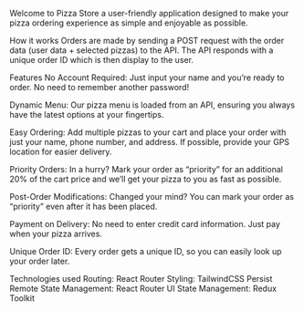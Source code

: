 Welcome to Pizza Store a user-friendly application designed to make your pizza ordering experience as simple and enjoyable as possible.

How it works
Orders are made by sending a POST request with the order data (user data + selected pizzas) to the API. The API responds with a unique order ID which is then display to the user.

Features
No Account Required: Just input your name and you’re ready to order. No need to remember another password!

Dynamic Menu: Our pizza menu is loaded from an API, ensuring you always have the latest options at your fingertips.

Easy Ordering: Add multiple pizzas to your cart and place your order with just your name, phone number, and address. If possible, provide your GPS location for easier delivery.

Priority Orders: In a hurry? Mark your order as “priority” for an additional 20% of the cart price and we’ll get your pizza to you as fast as possible.

Post-Order Modifications: Changed your mind? You can mark your order as “priority” even after it has been placed.

Payment on Delivery: No need to enter credit card information. Just pay when your pizza arrives.

Unique Order ID: Every order gets a unique ID, so you can easily look up your order later.

Technologies used
Routing: React Router
Styling: TailwindCSS
Persist Remote State Management: React Router
UI State Management: Redux Toolkit
